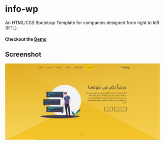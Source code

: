 # info-wp
An HTML/CSS Bootstrap Template for companies designed from right to left {RTL}.
#### Checkout the [Demo](https://zaidsameer.github.io/info-wp/)

## Screenshot
![Image of info-wp](https://github.com/ZaidSameer/info-wp/blob/master/screenshot.jpg)
